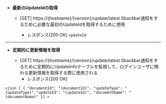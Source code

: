 - **最新のUpdateIdの取得**

    - [GET] https://{hostname}/{version}/update/latest
       Sbackbar通知をするために必要な最初のUpdateIdを取得するために使用

        - レスポンス(200 OK)
        `updateId`
***

- **定期的に更新情報を取得**

    - [GET] https://{hostname}/{version}/update/latest
       Sbackbar通知をするために定期的にUpdateInfoテーブルを監視して、ログインユーザに関わる更新情報を取得する際に使用される
        - レスポンス(200 OK)



`<json [ { "documentId": "(documentId)", "updateType": "(updateType)","updateId": "(updateId)", "documentName": "(documentName)" }] >`